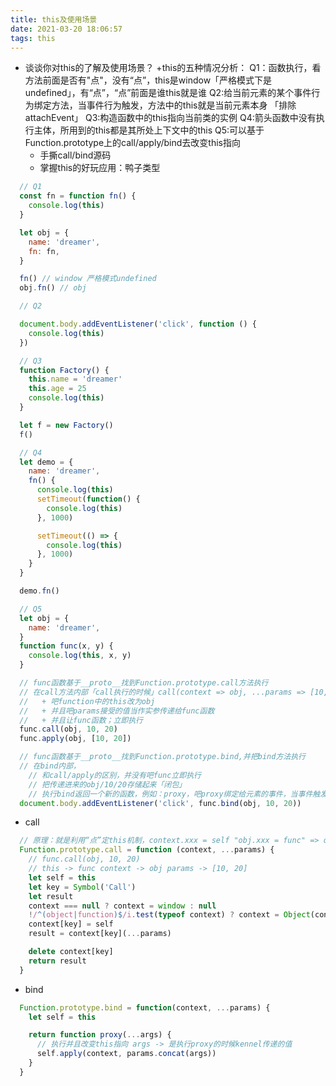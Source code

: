 ```yaml
---
title: this及使用场景
date: 2021-03-20 18:06:57
tags: this
---
```

- 谈谈你对this的了解及使用场景？
  +this的五种情况分析：
    Q1：函数执行，看方法前面是否有"点"，没有“点”，this是window「严格模式下是undefined」，有“点”，“点”前面是谁this就是谁
    Q2:给当前元素的某个事件行为绑定方法，当事件行为触发，方法中的this就是当前元素本身
「排除attachEvent」
    Q3:构造函数中的this指向当前类的实例
    Q4:箭头函数中没有执行主体，所用到的this都是其所处上下文中的this
    Q5:可以基于Function.prototype上的call/apply/bind去改变this指向
    + 手撕call/bind源码
    + 掌握this的好玩应用：鸭子类型
```js
  // Q1
  const fn = function fn() {
    console.log(this)
  }

  let obj = {
    name: 'dreamer',
    fn: fn,
  }

  fn() // window 严格模式undefined
  obj.fn() // obj

  // Q2

  document.body.addEventListener('click', function () {
    console.log(this)
  })

  // Q3
  function Factory() {
    this.name = 'dreamer'
    this.age = 25
    console.log(this)
  }

  let f = new Factory()
  f()

  // Q4
  let demo = {
    name: 'dreamer',
    fn() {
      console.log(this)
      setTimeout(function() {
        console.log(this)
      }, 1000)

      setTimeout(() => {
        console.log(this)
      }, 1000)
    }
  }

  demo.fn()

  // Q5
  let obj = {
    name: 'dreamer',
  }
  function func(x, y) {
    console.log(this, x, y)
  }

  // func函数基于__proto__找到Function.prototype.call方法执行
  // 在call方法内部「call执行的时候」call(context => obj, ...params => [10, 20])
  //   + 吧function中的this改为obj
  //   + 并且吧params接受的值当作实参传递给func函数
  //   + 并且让func函数；立即执行
  func.call(obj, 10, 20)
  func.apply(obj, [10, 20])

  // func函数基于__proto__找到Function.prototype.bind,并把bind方法执行
  // 在bind内部，
    // 和call/apply的区别，并没有吧func立即执行
    // 把传递进来的obj/10/20存储起来「闭包」
    // 执行bind返回一个新的函数，例如：proxy，吧proxy绑定给元素的事件，当事件触发执行的是返回的proxy，在proxy内部，再去把func执行，把this和值都改变为之前存储的哪些内容
  document.body.addEventListener('click', func.bind(obj, 10, 20))
```
- call
```js
  // 原理：就是利用“点”定this机制，context.xxx = self "obj.xxx = func" => obj.xxx
  Function.prototype.call = function (context, ...params) {
    // func.call(obj, 10, 20)
    // this -> func context -> obj params -> [10, 20]
    let self = this
    let key = Symbol('Call')
    let result
    context === null ? context = window : null
    !/^(object|function)$/i.test(typeof context) ? context = Object(context) : null
    context[key] = self
    result = context[key](...params)

    delete context[key]
    return result
  }
```
- bind
```js
  Function.prototype.bind = function(context, ...params) {
    let self = this

    return function proxy(...args) {
      // 执行并且改变this指向 args -> 是执行proxy的时候kennel传递的值
      self.apply(context, params.concat(args))
    }
  }
```